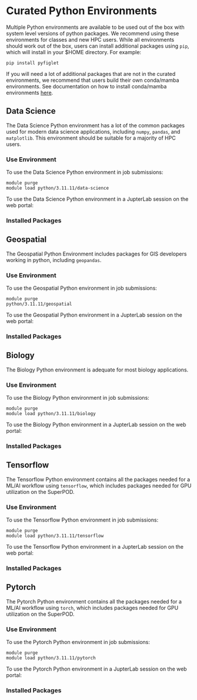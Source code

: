 # Curated Python Environments

Multiple Python environments are available to be used out of the box with system level versions of python packages. We recommend using these environments for classes and new HPC users. While all environments should work out of the box, users can install additional packages using `pip`, which will install in your $HOME directory. For example:

```{bash}
pip install pyfiglet
```

If you will need a lot of additional packages that are not in the curated environments, we recommend that users build their own conda/mamba environments. See documentation on how to install conda/mamba environments [here](/examples/conda/README.md).

## Data Science

The Data Science Python environment has a lot of the common packages used for modern data science applications, including `numpy`, `pandas`, and `matplotlib`. This environment should be suitable for a majority of HPC users.

### Use Environment

To use the Data Science Python environment in job submissions:

```{bash}
module purge
module load python/3.11.11/data-science
```

To use the Data Science Python environment in a JupterLab session on the web portal:

### Installed Packages

## Geospatial

The Geospatial Python Environment includes packages for GIS developers working in python, including `geopandas`.

### Use Environment

To use the Geospatial Python environment in job submissions:

```{bash}
module purge
python/3.11.11/geospatial
```

To use the Geospatial Python environment in a JupterLab session on the web portal:

### Installed Packages

## Biology

The Biology Python environment is adequate for most biology applications.

### Use Environment

To use the Biology Python environment in job submissions:

```{bash}
module purge
module load python/3.11.11/biology
```

To use the Biology Python environment in a JupterLab session on the web portal:

### Installed Packages

## Tensorflow

The Tensorflow Python environment contains all the packages needed for a ML/AI workflow using `tensorflow`, which includes packages needed for GPU utilization on the SuperPOD.

### Use Environment

To use the Tensorflow Python environment in job submissions:

```{bash}
module purge
module load python/3.11.11/tensorflow
```

To use the Tensorflow Python environment in a JupterLab session on the web portal:

### Installed Packages

## Pytorch

The Pytorch Python environment contains all the packages needed for a ML/AI workflow using `torch`, which includes packages needed for GPU utilization on the SuperPOD.

### Use Environment

To use the Pytorch Python environment in job submissions:

```{bash}
module purge
module load python/3.11.11/pytorch
```

To use the Pytorch Python environment in a JupterLab session on the web portal:

### Installed Packages